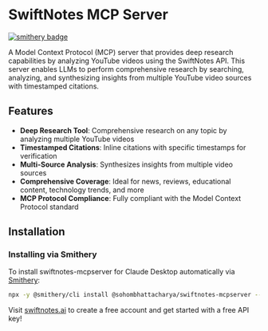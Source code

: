 # SwiftNotes MCP Server

[![smithery badge](https://smithery.ai/badge/@sohombhattacharya/swiftnotes-mcpserver)](https://smithery.ai/server/@sohombhattacharya/swiftnotes-mcpserver)

A Model Context Protocol (MCP) server that provides deep research capabilities by analyzing YouTube videos using the SwiftNotes API. This server enables LLMs to perform comprehensive research by searching, analyzing, and synthesizing insights from multiple YouTube video sources with timestamped citations.

## Features

- **Deep Research Tool**: Comprehensive research on any topic by analyzing multiple YouTube videos
- **Timestamped Citations**: Inline citations with specific timestamps for verification
- **Multi-Source Analysis**: Synthesizes insights from multiple video sources
- **Comprehensive Coverage**: Ideal for news, reviews, educational content, technology trends, and more
- **MCP Protocol Compliance**: Fully compliant with the Model Context Protocol standard

## Installation

### Installing via Smithery

To install swiftnotes-mcpserver for Claude Desktop automatically via [Smithery](https://smithery.ai/server/@sohombhattacharya/swiftnotes-mcpserver):

```bash
npx -y @smithery/cli install @sohombhattacharya/swiftnotes-mcpserver --client claude
```

Visit [swiftnotes.ai](https://swiftnotes.ai/) to create a free account and get started with a free API key!